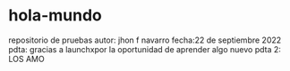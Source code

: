 # hola-mundo
repositorio de pruebas
autor: jhon f navarro
fecha:22 de septiembre 2022
pdta: gracias a launchxpor la oportunidad de aprender algo nuevo 
pdta 2: LOS AMO
